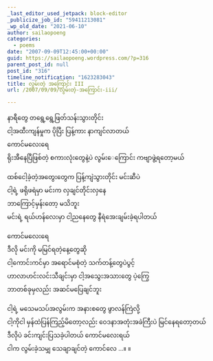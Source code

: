 ```yaml
---
_last_editor_used_jetpack: block-editor
_publicize_job_id: "59411213081"
_wp_old_date: "2021-06-10"
author: sailaopoeng
categories:
  - poems
date: "2007-09-09T12:45:00+00:00"
guid: https://sailaopoeng.wordpress.com/?p=316
parent_post_id: null
post_id: "316"
timeline_notification: "1623283043"
title: လွမ်းတဲ့ အကြောင်း III
url: /2007/09/09/လွမ်းတဲ့-အကြောင်း-iii/

---
```

နာရီတွေ တရွေ့ရွေ့ဖြတ်သန်းသွားတိုင်း  
ငါ့အထီးကျန်မှုက ပိုပြီး ပြန့်ကား နာကျင်လာတယ်  
ကောင်မလေးရေ  
ရိုးအီနေပြီဖြစ်တဲ့ စကားလုံးတွေနဲ့ပဲ လွမ်းေကြောင်း ကဗျာဖွဲ့ရတော့မယ်

ထစ်ငေါ့ခဲ့တဲ့အတွေးတွေက ပြန့်ကျဲသွားတိုင်း မင်းဆီပဲ  
ငါ့ရဲ့ ဖရိုဖရဲမှာ မင်းက လှချင်တိုင်းလှနေ  
ဘာကြောင့်မှန်းတော့ မသိဘူး  
မင်းရဲ့ ရယ်ဟန်လေးမှာ ငါ့ညနေတွေ နီရဲအေးချမ်းခဲ့ရပါတယ်

ကောင်မလေးရေ  
ဒီလို မင်းကို မမြင်ရတဲ့နေ့တွေဆို  
ငါ့ကောင်းကင်မှာ အရောင်မစုံတဲ့ သက်တန့်တွေပဲပွင့်  
ဟာလာဟင်းလင်းသီချင်းမှာ ငါ့အသွေးအသားတွေ ပဲ့ကြွေ  
ဘာတစ်ခုမှလည်း အဆင်မပြေချင်ဘူး

ငါ့ရဲ့ မသေမသပ်အလွမ်းက အနားစတွေ ဖွာလန်ကြဲလို့  
ငါ့ကိုငါ မှန်ထဲပြန်ကြည့်မိတော့လည်း ဝေဒနာအတုံးအခဲကြီးပဲ မြင်နေရတော့တယ်  
ဒီလိုပဲ ခင်းကျင်းပြသခဲ့ပါတယ် ကောင်မလေးရယ်  
ငါက လွမ်းခဲ့သမျှ သေချာချင်တဲ့ ကောင်လေ …။ ။
